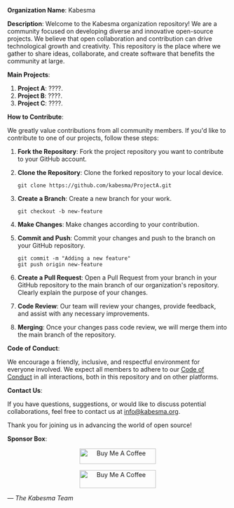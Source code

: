 **Organization Name**: Kabesma

**Description**:
Welcome to the Kabesma organization repository! We are a community focused on developing diverse and innovative open-source projects. We believe that open collaboration and contribution can drive technological growth and creativity. This repository is the place where we gather to share ideas, collaborate, and create software that benefits the community at large.

**Main Projects**:

1. **Project A**: ????.
2. **Project B**: ????.
3. **Project C**: ????.

**How to Contribute**:

We greatly value contributions from all community members. If you'd like to contribute to one of our projects, follow these steps:

1. **Fork the Repository**: Fork the project repository you want to contribute to your GitHub account.
2. **Clone the Repository**: Clone the forked repository to your local device.

   ```
   git clone https://github.com/kabesma/ProjectA.git
   ```

3. **Create a Branch**: Create a new branch for your work.

   ```
   git checkout -b new-feature
   ```

4. **Make Changes**: Make changes according to your contribution.

5. **Commit and Push**: Commit your changes and push to the branch on your GitHub repository.

   ```
   git commit -m "Adding a new feature"
   git push origin new-feature
   ```

6. **Create a Pull Request**: Open a Pull Request from your branch in your GitHub repository to the main branch of our organization's repository. Clearly explain the purpose of your changes.

7. **Code Review**: Our team will review your changes, provide feedback, and assist with any necessary improvements.

8. **Merging**: Once your changes pass code review, we will merge them into the main branch of the repository.

**Code of Conduct**:

We encourage a friendly, inclusive, and respectful environment for everyone involved. We expect all members to adhere to our [Code of Conduct](https://Kabesma.org/code-of-conduct) in all interactions, both in this repository and on other platforms.

**Contact Us**:

If you have questions, suggestions, or would like to discuss potential collaborations, feel free to contact us at info@kabesma.org.

Thank you for joining us in advancing the world of open source!

**Sponsor Box**:
<p align="center">
<a href="https://www.buymeacoffee.com/ak4bento" target="_blank"><img src="https://cdn.buymeacoffee.com/buttons/default-orange.png" alt="Buy Me A Coffee" height="35" width="174"></a>
</p>
<p align="center">
<a href="https://ko-fi.com/B0B5OI28F" target="_blank"><img src="https://ko-fi.com/img/githubbutton_sm.svg" alt="Buy Me A Coffee" height="41" width="174"></a>
</p>

_— The Kabesma Team_
